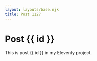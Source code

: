 ```yaml
---
layout: layouts/base.njk
title: Post 1127
---
```


# Post {{ id }}

This is post {{ id }} in my Eleventy project.
